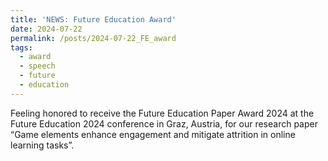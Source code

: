 ```yaml
---
title: 'NEWS: Future Education Award'
date: 2024-07-22
permalink: /posts/2024-07-22_FE_award
tags:
  - award
  - speech
  - future
  - education
---
```


Feeling honored to receive the Future Education Paper Award 2024 at the Future Education 2024 conference in Graz, Austria, for our research paper “Game elements enhance engagement and mitigate attrition in online learning tasks”.